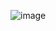 
![image](https://github.com/PabloSanttana/Inteligencia-Artificial-UFRN/blob/master/Unidade_1/RandomForestClassifier/Captura%20de%20Tela%202023-04-26%20%C3%A0s%2021.14.35.png)
